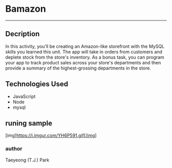 # Bamazon
--------------------------------------------------------------------
## Decription
In this activity, you'll be creating an Amazon-like storefront with the MySQL skills you learned this unit. The app will take in orders from customers and deplete stock from the store's inventory. As a bonus task, you can program your app to track product sales across your store's departments and then provide a summary of the highest-grossing departments in the store.



## Technologies Used
- JavaScript
- Node
- mysql

## runing sample

[img]https://i.imgur.com/YH6P591.gif[/img]

### author
Taeyeong (T.J.) Park
